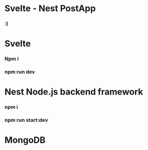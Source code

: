 # Svelte - Nest PostApp

### :)

# Svelte 
### Npm i 
### npm run dev

# Nest Node.js backend framework
### npm i 
### npm run start:dev

# MongoDB